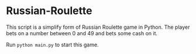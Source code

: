 # Russian-Roulette

This script is a simplify form of Russian Roulette game in Python. The player bets on a number between 0 and 49 and bets some cash on it.

Run `python main.py` to start this game.
